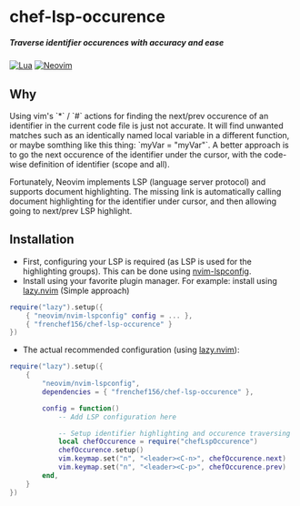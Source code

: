 # chef-lsp-occurence
##### Traverse identifier occurences with accuracy and ease

[![Lua](https://img.shields.io/badge/Lua-blue.svg?style=for-the-badge&logo=lua)](http://www.lua.org)
[![Neovim](https://img.shields.io/badge/Neovim%200.8+-green.svg?style=for-the-badge&logo=neovim)](https://neovim.io)

## Why
<p>Using vim's `*` / `#` actions for finding the next/prev occurence of an identifier in the current code file is just not accurate.
  It will find unwanted matches such as an identically named local variable in a different function, or maybe somthing like this thing: `myVar = "myVar"`.
  A better approach is to go the next occurence of the identifier under the cursor, with the code-wise definition of identifier (scope and all).</p>
<p>Fortunately, Neovim implements LSP (language server protocol) and supports document highlighting. The missing link is automatically calling document
  highlighting for the identifier under cursor, and then allowing going to next/prev LSP highlight.</p>

## Installation
* First, configuring your LSP is required (as LSP is used for the highlighting groups). This can be done using [nvim-lspconfig](https://github.com/neovim/nvim-lspconfig).
* Install using your favorite plugin manager. For example: install using [lazy.nvim](https://github.com/folke/lazy.nvim) (Simple approach)
```lua
require("lazy").setup({
    { "neovim/nvim-lspconfig" config = ... },
    { "frenchef156/chef-lsp-occurence" }
})
```
* The actual recommended configuration (using [lazy.nvim](https://github.com/folke/lazy.nvim)):
```lua
require("lazy").setup({
    {
        "neovim/nvim-lspconfig",
        dependencies = { "frenchef156/chef-lsp-occurence" },

        config = function()
            -- Add LSP configuration here

            -- Setup identifier highlighting and occurence traversing
            local chefOccurence = require("chefLspOccurence")
            chefOccurence.setup()
            vim.keymap.set("n", "<leader><C-n>", chefOccurence.next)
            vim.keymap.set("n", "<leader><C-p>", chefOccurence.prev)
        end,
    }
})
```

